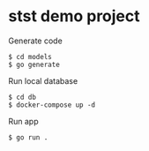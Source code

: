 # stst demo project

Generate code

```
$ cd models
$ go generate
```

Run local database

```
$ cd db
$ docker-compose up -d
```

Run app

```
$ go run .
```
